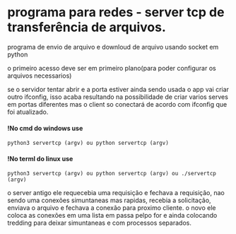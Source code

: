 # programa para redes - server tcp de transferência de arquivos.
programa de envio de arquivo e downloud de arquivo usando socket em python

o primeiro acesso deve ser em primeiro plano(para poder configurar os arquivos necessarios)

se o servidor tentar abrir e a porta estiver ainda sendo usada o app vai criar outro ifconfig, isso acaba resultando na possibilidade de criar
varios serves em portas diferentes mas o client so conectará de acordo com ifconfig que foi atualizado.

#### !No cmd do windows use

    python3 servertcp (argv) ou python servertcp (argv)
#### !No terml do linux use

    python3 servertcp (argv) ou python servertcp (argv) ou ./servertcp (argv)


o server antigo ele requecebia uma requisição e fechava a requisição, nao sendo uma conexões simuntaneas mas rapidas, recebia  a solicitação, enviava o arquivo e fechava a conexão para proximo cliente.
o novo ele coloca as conexões em uma lista em passa pelpo for e ainda colocando tredding para deixar simuntaneas e com processos separados.